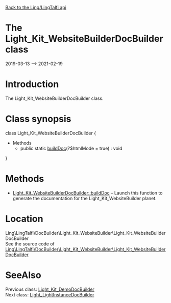 [Back to the Ling/LingTalfi api](https://github.com/lingtalfi/LingTalfi/blob/master/doc/api/Ling/LingTalfi.md)



The Light_Kit_WebsiteBuilderDocBuilder class
================
2019-03-13 --> 2021-02-19






Introduction
============

The Light_Kit_WebsiteBuilderDocBuilder class.



Class synopsis
==============


class <span class="pl-k">Light_Kit_WebsiteBuilderDocBuilder</span>  {

- Methods
    - public static [buildDoc](https://github.com/lingtalfi/LingTalfi/blob/master/doc/api/Ling/LingTalfi/DocBuilder/Light_Kit_WebsiteBuilder/Light_Kit_WebsiteBuilderDocBuilder/buildDoc.md)(?$htmlMode = true) : void

}






Methods
==============

- [Light_Kit_WebsiteBuilderDocBuilder::buildDoc](https://github.com/lingtalfi/LingTalfi/blob/master/doc/api/Ling/LingTalfi/DocBuilder/Light_Kit_WebsiteBuilder/Light_Kit_WebsiteBuilderDocBuilder/buildDoc.md) &ndash; Launch this function to generate the documentation for the Light_Kit_WebsiteBuilder planet.





Location
=============
Ling\LingTalfi\DocBuilder\Light_Kit_WebsiteBuilder\Light_Kit_WebsiteBuilderDocBuilder<br>
See the source code of [Ling\LingTalfi\DocBuilder\Light_Kit_WebsiteBuilder\Light_Kit_WebsiteBuilderDocBuilder](https://github.com/lingtalfi/LingTalfi/blob/master/DocBuilder/Light_Kit_WebsiteBuilder/Light_Kit_WebsiteBuilderDocBuilder.php)



SeeAlso
==============
Previous class: [Light_Kit_DemoDocBuilder](https://github.com/lingtalfi/LingTalfi/blob/master/doc/api/Ling/LingTalfi/DocBuilder/Light_Kit_Demo/Light_Kit_DemoDocBuilder.md)<br>Next class: [Light_LightInstanceDocBuilder](https://github.com/lingtalfi/LingTalfi/blob/master/doc/api/Ling/LingTalfi/DocBuilder/Light_LightInstance/Light_LightInstanceDocBuilder.md)<br>
